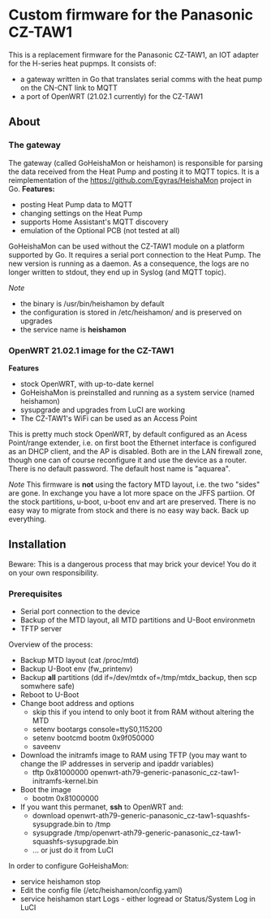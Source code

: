 # Custom firmware for the Panasonic CZ-TAW1
This is a replacement firmware for the Panasonic CZ-TAW1, an IOT adapter for the H-series heat pupmps.
It consists of:
* a gateway written in Go that translates serial comms with the heat pump on the CN-CNT link to MQTT
* a port of OpenWRT (21.02.1 currently) for the CZ-TAW1

## About
### The gateway
The gateway (called GoHeishaMon or heishamon) is responsible for parsing the data received from the Heat Pump and posting it to MQTT topics. It is a reimplementation of the https://github.com/Egyras/HeishaMon project in Go.
**Features:**
* posting Heat Pump data to MQTT
* changing settings on the Heat Pump
* supports Home Assistant's MQTT discovery
* emulation of the Optional PCB (not tested at all)
 
GoHeishaMon can be used without the CZ-TAW1 module on a platform supported by Go. It requires a serial port connection to the Heat Pump.
The new version is running as a daemon. As a consequence, the logs are no longer written to stdout, they end up in Syslog (and MQTT topic).

*Note*
* the binary is /usr/bin/heishamon by default
* the configuration is stored in /etc/heishamon/ and is preserved on upgrades
* the service name is **heishamon**

### OpenWRT 21.02.1 image for the CZ-TAW1

**Features**
* stock OpenWRT, with up-to-date kernel
* GoHeishaMon is preinstalled and running as a system service (named heishamon) 
* sysupgrade and upgrades from LuCI are working
* The CZ-TAW1's WiFi can be used as an Access Point

This is pretty much stock OpenWRT, by default configured as an Acess Point/range extender, i.e. on first boot the Ethernet interface is configured as an DHCP client, and the AP is disabled. Both are in the LAN firewall zone, though one can of course reconfigure it and use the device as a router.
There is no default password. The default host name is "aquarea".

*Note*
This firmware is **not** using the factory MTD layout, i.e. the two "sides" are gone. In exchange you have a lot more space on the JFFS partiion. Of the stock partitions, u-boot, u-boot env and art are preserved. There is no easy way to migrate from stock and there is no easy way back. Back up everything.

## Installation
Beware: This is a dangerous process that may brick your device! You do it on your own responsibility.

### Prerequisites
* Serial port connection to the device
* Backup of the MTD layout, all MTD partitions and U-Boot environmetn
* TFTP server

Overview of the process:
* Backup MTD layout (cat /proc/mtd)
* Backup U-Boot env (fw_printenv)
* Backup **all** partitions (dd if=/dev/mtdx of=/tmp/mtdx_backup, then scp somwhere safe)
* Reboot to U-Boot
* Change boot address and options
    * skip this if you intend to only boot it from RAM without altering the MTD
    * setenv bootargs console=ttyS0,115200
    * setenv bootcmd bootm 0x9f050000
    * saveenv
* Download the initramfs image to RAM using TFTP (you may want to change the IP addresses in serverip and ipaddr variables)
    * tftp 0x81000000 openwrt-ath79-generic-panasonic_cz-taw1-initramfs-kernel.bin
* Boot the image
    * bootm 0x81000000
* If you want this permanet, **ssh** to OpenWRT and:
    * download openwrt-ath79-generic-panasonic_cz-taw1-squashfs-sysupgrade.bin to /tmp
    * sysupgrade /tmp/openwrt-ath79-generic-panasonic_cz-taw1-squashfs-sysupgrade.bin
    * ... or just do it from LuCI

In order to configure GoHeishaMon:
* service heishamon stop
* Edit the config file (/etc/heishamon/config.yaml)
* service heishamon start
Logs - either logread or Status/System Log in LuCI